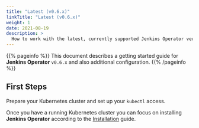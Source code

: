 ```yaml
---
title: "Latest (v0.6.x)"
linkTitle: "Latest (v0.6.x)"
weight: 1
date: 2021-08-19
description: >
  How to work with the latest, currently supported Jenkins Operator version.
---
```


{{% pageinfo %}}
This document describes a getting started guide for **Jenkins Operator** `v0.6.x` and also additional configuration.
{{% /pageinfo %}}

## First Steps

Prepare your Kubernetes cluster and set up your `kubectl` access.

Once you have a running Kubernetes cluster you can focus on installing **Jenkins Operator** according to the 
[Installation](/kubernetes-operator/docs/getting-started/latest/installing-the-operator/) guide.
